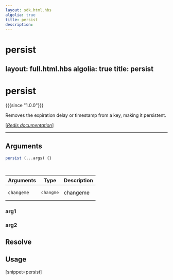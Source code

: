 ```yaml
---
layout: sdk.html.hbs
algolia: true
title: persist
description:
---
```


# persist
layout: full.html.hbs
algolia: true
title: persist
---

# persist

{{{since "1.0.0"}}}

Removes the expiration delay or timestamp from a key, making it persistent.

[[_Redis documentation_]](https://redis.io/commands/persist)

---

## Arguments

```js
persist (...args) {}

```

<br/>

| Arguments    | Type    | Description |
|--------------|---------|-------------|
| ``changeme`` | <pre>changme</pre> | changeme    |

### arg1

### arg2

## Resolve

## Usage

[snippet=persist]
